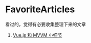 # FavoriteArticles
看过的，觉得有必要收集整理下来的文章

1. [Vue.js 和 MVVM 小细节](http://www.cnblogs.com/onepixel/p/6034307.html)
